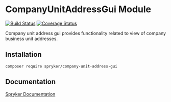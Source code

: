 # CompanyUnitAddressGui Module
[![Build Status](https://travis-ci.org/spryker/CompanyUnitAddressGui.svg)](https://travis-ci.org/spryker/CompanyUnitAddressGui)
[![Coverage Status](https://coveralls.io/repos/github/spryker/CompanyUnitAddressGui/badge.svg)](https://coveralls.io/github/spryker/CompanyUnitAddressGui)

Company unit address gui provides functionality related to view of company business unit addresses.

## Installation

```
composer require spryker/company-unit-address-gui
```

## Documentation

[Spryker Documentation](https://academy.spryker.com/developing_with_spryker/module_guide/modules.html)
